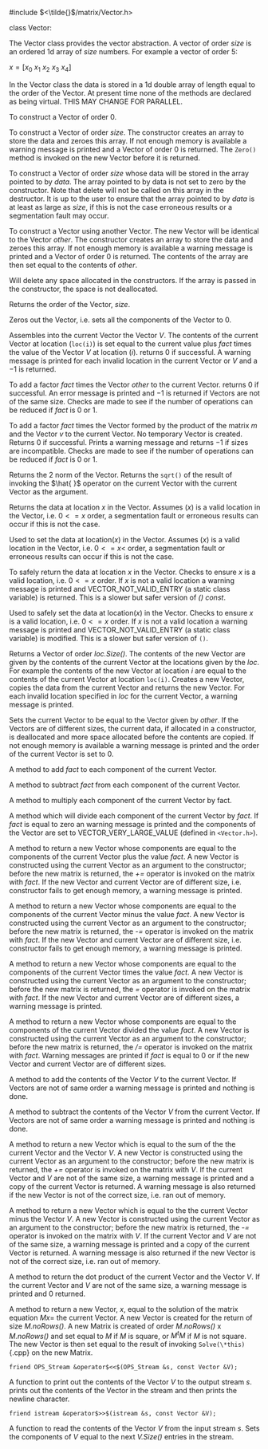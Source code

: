 


\#include $<\tilde{}$/matrix/Vector.h$>$



class Vector:







The Vector class provides the vector abstraction. A vector of order
*size* is an ordered 1d array of *size* numbers. For example a vector of
order 5:


$x = [x_0$ $x_1$ $x_2$ $x_3$ $x_4]$


In the Vector class the data is stored in a 1d double array of length
equal to the order of the Vector. At present time none of the methods
are declared as being virtual. THIS MAY CHANGE FOR PARALLEL.





















































































To construct a Vector of order $0$.

To construct a Vector of order *size*. The constructor creates an array
to store the data and zeroes this array. If not enough memory is
available a warning message is printed and a Vector of order $0$ is
returned. The `Zero()` method is invoked on the new Vector before it is
returned.

To construct a Vector of order *size* whose data will be stored in the
array pointed to by *data*. The array pointed to by data is not set to
zero by the constructor. Note that delete will not be called on this
array in the destructor. It is up to the user to ensure that the array
pointed to by *data* is at least as large as *size*, if this is not the
case erroneous results or a segmentation fault may occur.

To construct a Vector using another Vector. The new Vector will be
identical to the Vector *other*. The constructor creates an array to
store the data and zeroes this array. If not enough memory is available
a warning message is printed and a Vector of order $0$ is returned. The
contents of the array are then set equal to the contents of *other*.




Will delete any space allocated in the constructors. If the array is
passed in the constructor, the space is not deallocated.




Returns the order of the Vector, *size*.

Zeros out the Vector, i.e. sets all the components of the Vector to
$0$.

Assembles into the current Vector the Vector *V*. The contents of the
current Vector at location (`loc(i)`) is set equal to the current value
plus *fact* times the value of the Vector *V* at location (*i*). returns
$0$ if successful. A warning message is printed for each invalid
location in the current Vector or *V* and a $-1$ is returned.

To add a factor *fact* times the Vector *other* to the current Vector.
returns $0$ if successful. An error message is printed and $-1$ is
returned if Vectors are not of the same size. Checks are made to see if
the number of operations can be reduced if *fact* is $0$ or $1$.

To add a factor *fact* times the Vector formed by the product of the
matrix *m* and the Vector *v* to the current Vector. No temporary Vector
is created. Returns $0$ if successful. Prints a warning message and
returns $-1$ if sizes are incompatible. Checks are made to see if the
number of operations can be reduced if *fact* is $0$ or $1$.

Returns the 2 norm of the Vector. Returns the `sqrt()` of the result of
invoking the $\hat{ }$ operator on the current Vector with the current
Vector as the argument.




Returns the data at location *x* in the Vector. Assumes (*x*) is a valid
location in the Vector, i.e. $0 <= x$ order, a segmentation fault or
erroneous results can occur if this is not the case.

Used to set the data at location(*x*) in the Vector. Assumes (*x*) is a
valid location in the Vector, i.e. $0 <= x <$ order, a segmentation
fault or erroneous results can occur if this is not the case.

To safely return the data at location *x* in the Vector. Checks to
ensure *x* is a valid location, i.e. $0 <= x$ order. If *x* is not a
valid location a warning message is printed and VECTOR_NOT_VALID_ENTRY
(a static class variable) is returned. This is a slower but safer
version of *() const*.

Used to safely set the data at location(*x*) in the Vector. Checks to
ensure *x* is a valid location, i.e. $0 <= x$ order. If *x* is not a
valid location a warning message is printed and VECTOR_NOT_VALID_ENTRY
(a static class variable) is modified. This is a slower but safer
version of `()`.

Returns a Vector of order *loc.Size()*. The contents of the new Vector
are given by the contents of the current Vector at the locations given
by the *loc*. For example the contents of the new Vector at location $i$
are equal to the contents of the current Vector at location `loc(i)`.
Creates a new Vector, copies the data from the current Vector and
returns the new Vector. For each invalid location specified in *loc* for
the current Vector, a warning message is printed.

Sets the current Vector to be equal to the Vector given by *other*. If
the Vectors are of different sizes, the current data, if allocated in a
constructor, is deallocated and more space allocated before the contents
are copied. If not enough memory is available a warning message is
printed and the order of the current Vector is set to $0$.

A method to add *fact* to each component of the current Vector.

A method to subtract *fact* from each component of the current Vector.

A method to multiply each component of the current Vector by fact.

A method which will divide each component of the current Vector by
*fact*. If *fact* is equal to zero an warning message is printed and the
components of the Vector are set to VECTOR_VERY_LARGE_VALUE (defined in
 `<Vector.h>`).

A method to return a new Vector whose components are equal to the
components of the current Vector plus the value *fact*. A new Vector is
constructed using the current Vector as an argument to the constructor;
before the new matrix is returned, the *+=* operator is invoked on the
matrix with *fact*. If the new Vector and current Vector are of
different size, i.e. constructor fails to get enough memory, a warning
message is printed.

A method to return a new Vector whose components are equal to the
components of the current Vector minus the value *fact*. A new Vector is
constructed using the current Vector as an argument to the constructor;
before the new matrix is returned, the *-=* operator is invoked on the
matrix with *fact*. If the new Vector and current Vector are of
different size, i.e. constructor fails to get enough memory, a warning
message is printed.

A method to return a new Vector whose components are equal to the
components of the current Vector times the value *fact*. A new Vector is
constructed using the current Vector as an argument to the constructor;
before the new matrix is returned, the *=* operator is invoked on the
matrix with *fact*. If the new Vector and current Vector are of
different sizes, a warning message is printed.

A method to return a new Vector whose components are equal to the
components of the current Vector divided the value *fact*. A new Vector
is constructed using the current Vector as an argument to the
constructor; before the new matrix is returned, the */=* operator is
invoked on the matrix with *fact*. Warning messages are printed if
*fact* is equal to $0$ or if the new Vector and current Vector are of
different sizes.

A method to add the contents of the Vector *V* to the current Vector. If
Vectors are not of same order a warning message is printed and nothing
is done.

A method to subtract the contents of the Vector *V* from the current
Vector. If Vectors are not of same order a warning message is printed
and nothing is done.

A method to return a new Vector which is equal to the sum of the the
current Vector and the Vector *V*. A new Vector is constructed using the
current Vector as an argument to the constructor; before the new matrix
is returned, the *+=* operator is invoked on the matrix with *V*. If the
current Vector and *V* are not of the same size, a warning message is
printed and a copy of the current Vector is returned. A warning message
is also returned if the new Vector is not of the correct size, i.e. ran
out of memory.

A method to return a new Vector which is equal to the the current Vector
minus the Vector *V*. A new Vector is constructed using the current
Vector as an argument to the constructor; before the new matrix is
returned, the *-=* operator is invoked on the matrix with *V*. If the
current Vector and *V* are not of the same size, a warning message is
printed and a copy of the current Vector is returned. A warning message
is also returned if the new Vector is not of the correct size, i.e. ran
out of memory.

A method to return the dot product of the current Vector and the Vector
*V*. If the current Vector and *V* are not of the same size, a warning
message is printed and $0$ returned.

A method to return a new Vector, $x$, equal to the solution of the
matrix equation $Mx=$ the current Vector. A new Vector is created for
the return of size *M.noRows()*. A new Matrix is created of order
*M.noRows()* x *M.noRows()* and set equal to *M* if *M* is square, or
$M^tM$ if *M* is not square. The new Vector is then set equal to the
result of invoking `Solve(\*this)`{.cpp} on the new Matrix.

```{.cpp}
friend OPS_Stream &operator$<<$(OPS_Stream &s, const Vector &V);
```

A function to print out the contents of the Vector *V* to the output
stream *s*. prints out the contents of the Vector in the stream and then
prints the newline character.

```{.cpp}
friend istream &operator$>>$(istream &s, const Vector &V);
```

A function to read the contents of the Vector *V* from the input stream
*s*. Sets the components of *V* equal to the next *V.Size()* entries in
the stream.
